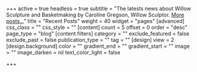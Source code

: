 +++
active = true
headless = true
subtitle = "The latests news about Willow Sculpture and Basketmaking by Caroline Gregson, Willow Sculptor. [More posts...](/blog)"
title = "Recent Posts"
weight = 40
widget = "pages"
[advanced]
css_class = ""
css_style = ""
[content]
count = 5
offset = 0
order = "desc"
page_type = "blog"
[content.filters]
category = ""
exclude_featured = false
exclude_past = false
publication_type = ""
tag = ""
[design]
view = 2
[design.background]
color = ""
gradient_end = ""
gradient_start = ""
image = ""
image_darken = nil
text_color_light = false

+++
